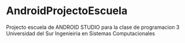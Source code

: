 # AndroidProjectoEscuela
Projecto escuela de ANDROID STUDIO
para la clase de programacion 3
 Universidad del Sur  Ingenieiria en Sistemas Computacionales
